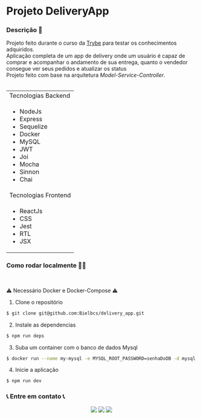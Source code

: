 #  Projeto DeliveryApp 

  <summary>
    <h3> Descrição 📝</h3>
  </summary>
  Projeto feito durante o curso da <a href="https://www.betrybe.com/">Trybe</a> para testar os conhecimentos adquiridos.
  </br>
  Aplicação completa de um app de delivery onde um usuário é capaz de comprar e acompanhar o andamento de sua entrega, quanto o vendedor consegue ver seus pedidos e atualizar os status </br>
  Projeto feito com base na arquitetura <i>Model-Service-Controller</i>.
  </br></br>
  <table>
    <tr>
      <td>Tecnologias Backend</td>
    </tr>
    <tr>
      <td>
        <ul>
          <li>NodeJs</li>
          <li>Express</li>
          <li>Sequelize</li>
          <li>Docker</li>
          <li>MySQL</li>
          <li>JWT</li>
          <li>Joi</li>
          <li>Mocha</li>
          <li>Sinnon</li>
          <li>Chai</li>
        </ul>
      </td>
    </tr>
       <tr>
        <td>Tecnologias Frontend</td>
      </tr>
    <tr>
      <td>
        <ul>
          <li>ReactJs</li>
          <li>CSS</li>
          <li>Jest</li>
          <li>RTL</li>
          <li>JSX</li>
        </ul>
      </td>
    </tr>
  </table>
  
  <summary><h3>Como rodar localmente 👨‍💻</h3></summary></br>
  
  ⚠️ Necessário Docker e Docker-Compose ⚠️

1) Clone o repositório

```bash
$ git clone git@github.com:Bielbcs/delivery_app.git
```

2) Instale as dependencias

```bash
$ npm run deps
```

3) Suba um container com o banco de dados Mysql

```bash
$ docker run --name my-mysql -e MYSQL_ROOT_PASSWORD=senhaDoDB -d mysql
```

4) Inicie a aplicação

```bash
$ npm run dev
```
 
### 📞 Entre em contato 📞
 
 <div align="center" margin="50px">
	  <a href = "mailto:bielcotrimsv@gmail.com"><img src="https://img.shields.io/badge/-Gmail-D14836?style=for-the-badge&logo=gmail&logoColor=white" target="_blank"></a>
	<a href="https://github.com/Bielbcs" target="_blank"><img src="https://img.shields.io/badge/-GitHub-%23333?style=for-the-badge&logo=github&logoColor=white" target="_blank"></a>
  	<a href="https://www.linkedin.com/in/gabriel-bernardo-541661220/" target="_blank"><img src="https://img.shields.io/badge/-LinkedIn-%230077B5?style=for-the-badge&logo=linkedin&logoColor=white" target="_blank"></a>
</div>
 
